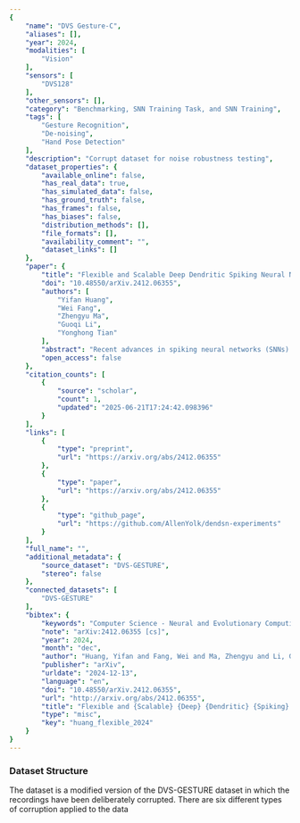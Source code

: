 ```yaml
---
{
    "name": "DVS Gesture-C",
    "aliases": [],
    "year": 2024,
    "modalities": [
        "Vision"
    ],
    "sensors": [
        "DVS128"
    ],
    "other_sensors": [],
    "category": "Benchmarking, SNN Training Task, and SNN Training",
    "tags": [
        "Gesture Recognition",
        "De-noising",
        "Hand Pose Detection"
    ],
    "description": "Corrupt dataset for noise robustness testing",
    "dataset_properties": {
        "available_online": false,
        "has_real_data": true,
        "has_simulated_data": false,
        "has_ground_truth": false,
        "has_frames": false,
        "has_biases": false,
        "distribution_methods": [],
        "file_formats": [],
        "availability_comment": "",
        "dataset_links": []
    },
    "paper": {
        "title": "Flexible and Scalable Deep Dendritic Spiking Neural Networks with Multiple Nonlinear Branching",
        "doi": "10.48550/arXiv.2412.06355",
        "authors": [
            "Yifan Huang",
            "Wei Fang",
            "Zhengyu Ma",
            "Guoqi Li",
            "Yonghong Tian"
        ],
        "abstract": "Recent advances in spiking neural networks (SNNs) have a predominant focus on network architectures, while relatively little attention has been paid to the underlying neuron model. The point neuron models, a cornerstone of deep SNNs, pose a bottleneck on the network-level expressivity since they depict somatic dynamics only. In contrast, the multi-compartment models in neuroscience offer remarkable expressivity by introducing dendritic morphology and dynamics, but remain underexplored in deep learning due to their unaffordable computational cost and inflexibility. To combine the advantages of both sides for a flexible, efficient yet more powerful model, we propose the dendritic spiking neuron (DendSN) incorporating multiple dendritic branches with nonlinear dynamics. Compared to the point spiking neurons, DendSN exhibits significantly higher expressivity. DendSN's flexibility enables its seamless integration into diverse deep SNN architectures. To accelerate dendritic SNNs (DendSNNs), we parallelize dendritic state updates across time steps, and develop Triton kernels for GPU-level acceleration. As a result, we can construct large-scale DendSNNs with depth comparable to their point SNN counterparts. Next, we comprehensively evaluate DendSNNs' performance on various demanding tasks. By modulating dendritic branch strengths using a context signal, catastrophic forgetting of DendSNNs is substantially mitigated. Moreover, DendSNNs demonstrate enhanced robustness against noise and adversarial attacks compared to point SNNs, and excel in few-shot learning settings. Our work firstly demonstrates the possibility of training bio-plausible dendritic SNNs with depths and scales comparable to traditional point SNNs, and reveals superior expressivity and robustness of reduced dendritic neuron models in deep learning, thereby offering a fresh perspective on advancing neural network design.",
        "open_access": false
    },
    "citation_counts": [
        {
            "source": "scholar",
            "count": 1,
            "updated": "2025-06-21T17:24:42.098396"
        }
    ],
    "links": [
        {
            "type": "preprint",
            "url": "https://arxiv.org/abs/2412.06355"
        },
        {
            "type": "paper",
            "url": "https://arxiv.org/abs/2412.06355"
        },
        {
            "type": "github_page",
            "url": "https://github.com/AllenYolk/dendsn-experiments"
        }
    ],
    "full_name": "",
    "additional_metadata": {
        "source_dataset": "DVS-GESTURE",
        "stereo": false
    },
    "connected_datasets": [
        "DVS-GESTURE"
    ],
    "bibtex": {
        "keywords": "Computer Science - Neural and Evolutionary Computing",
        "note": "arXiv:2412.06355 [cs]",
        "year": 2024,
        "month": "dec",
        "author": "Huang, Yifan and Fang, Wei and Ma, Zhengyu and Li, Guoqi and Tian, Yonghong",
        "publisher": "arXiv",
        "urldate": "2024-12-13",
        "language": "en",
        "doi": "10.48550/arXiv.2412.06355",
        "url": "http://arxiv.org/abs/2412.06355",
        "title": "Flexible and {Scalable} {Deep} {Dendritic} {Spiking} {Neural} {Networks} with {Multiple} {Nonlinear} {Branching}",
        "type": "misc",
        "key": "huang_flexible_2024"
    }
}
---
```


### Dataset Structure

The dataset is a modified version of the DVS-GESTURE dataset in which the recordings have been deliberately corrupted. There are six different types of corruption applied to the data
